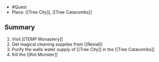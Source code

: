 - #Quest
- Place: [[Tree City]], [[Tree Catacombs]]
## Summary
1. Visit [[TEMP Monastery]]
2. Get magical cleaning supplies from [[Resial]]
3. Purify the walls water supply of [[Tree City]] in the [[Tree Catacombs]]
4. Kill the [[Rot Monster]]